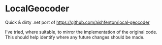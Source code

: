 LocalGeocoder
=============

Quick &amp; dirty .net port of https://github.com/aishfenton/local-geocoder


I've tried, where suitable, to mirror the implementation of the original code.  This should help identify where any future changes should be made.
